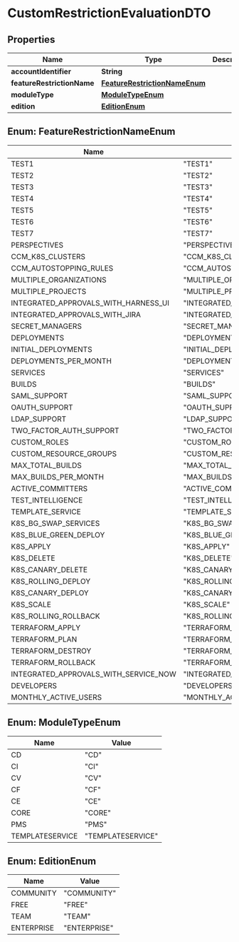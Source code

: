 # CustomRestrictionEvaluationDTO

## Properties
Name | Type | Description | Notes
------------ | ------------- | ------------- | -------------
**accountIdentifier** | **String** |  |  [optional]
**featureRestrictionName** | [**FeatureRestrictionNameEnum**](#FeatureRestrictionNameEnum) |  |  [optional]
**moduleType** | [**ModuleTypeEnum**](#ModuleTypeEnum) |  |  [optional]
**edition** | [**EditionEnum**](#EditionEnum) |  |  [optional]

<a name="FeatureRestrictionNameEnum"></a>
## Enum: FeatureRestrictionNameEnum
Name | Value
---- | -----
TEST1 | &quot;TEST1&quot;
TEST2 | &quot;TEST2&quot;
TEST3 | &quot;TEST3&quot;
TEST4 | &quot;TEST4&quot;
TEST5 | &quot;TEST5&quot;
TEST6 | &quot;TEST6&quot;
TEST7 | &quot;TEST7&quot;
PERSPECTIVES | &quot;PERSPECTIVES&quot;
CCM_K8S_CLUSTERS | &quot;CCM_K8S_CLUSTERS&quot;
CCM_AUTOSTOPPING_RULES | &quot;CCM_AUTOSTOPPING_RULES&quot;
MULTIPLE_ORGANIZATIONS | &quot;MULTIPLE_ORGANIZATIONS&quot;
MULTIPLE_PROJECTS | &quot;MULTIPLE_PROJECTS&quot;
INTEGRATED_APPROVALS_WITH_HARNESS_UI | &quot;INTEGRATED_APPROVALS_WITH_HARNESS_UI&quot;
INTEGRATED_APPROVALS_WITH_JIRA | &quot;INTEGRATED_APPROVALS_WITH_JIRA&quot;
SECRET_MANAGERS | &quot;SECRET_MANAGERS&quot;
DEPLOYMENTS | &quot;DEPLOYMENTS&quot;
INITIAL_DEPLOYMENTS | &quot;INITIAL_DEPLOYMENTS&quot;
DEPLOYMENTS_PER_MONTH | &quot;DEPLOYMENTS_PER_MONTH&quot;
SERVICES | &quot;SERVICES&quot;
BUILDS | &quot;BUILDS&quot;
SAML_SUPPORT | &quot;SAML_SUPPORT&quot;
OAUTH_SUPPORT | &quot;OAUTH_SUPPORT&quot;
LDAP_SUPPORT | &quot;LDAP_SUPPORT&quot;
TWO_FACTOR_AUTH_SUPPORT | &quot;TWO_FACTOR_AUTH_SUPPORT&quot;
CUSTOM_ROLES | &quot;CUSTOM_ROLES&quot;
CUSTOM_RESOURCE_GROUPS | &quot;CUSTOM_RESOURCE_GROUPS&quot;
MAX_TOTAL_BUILDS | &quot;MAX_TOTAL_BUILDS&quot;
MAX_BUILDS_PER_MONTH | &quot;MAX_BUILDS_PER_MONTH&quot;
ACTIVE_COMMITTERS | &quot;ACTIVE_COMMITTERS&quot;
TEST_INTELLIGENCE | &quot;TEST_INTELLIGENCE&quot;
TEMPLATE_SERVICE | &quot;TEMPLATE_SERVICE&quot;
K8S_BG_SWAP_SERVICES | &quot;K8S_BG_SWAP_SERVICES&quot;
K8S_BLUE_GREEN_DEPLOY | &quot;K8S_BLUE_GREEN_DEPLOY&quot;
K8S_APPLY | &quot;K8S_APPLY&quot;
K8S_DELETE | &quot;K8S_DELETE&quot;
K8S_CANARY_DELETE | &quot;K8S_CANARY_DELETE&quot;
K8S_ROLLING_DEPLOY | &quot;K8S_ROLLING_DEPLOY&quot;
K8S_CANARY_DEPLOY | &quot;K8S_CANARY_DEPLOY&quot;
K8S_SCALE | &quot;K8S_SCALE&quot;
K8S_ROLLING_ROLLBACK | &quot;K8S_ROLLING_ROLLBACK&quot;
TERRAFORM_APPLY | &quot;TERRAFORM_APPLY&quot;
TERRAFORM_PLAN | &quot;TERRAFORM_PLAN&quot;
TERRAFORM_DESTROY | &quot;TERRAFORM_DESTROY&quot;
TERRAFORM_ROLLBACK | &quot;TERRAFORM_ROLLBACK&quot;
INTEGRATED_APPROVALS_WITH_SERVICE_NOW | &quot;INTEGRATED_APPROVALS_WITH_SERVICE_NOW&quot;
DEVELOPERS | &quot;DEVELOPERS&quot;
MONTHLY_ACTIVE_USERS | &quot;MONTHLY_ACTIVE_USERS&quot;

<a name="ModuleTypeEnum"></a>
## Enum: ModuleTypeEnum
Name | Value
---- | -----
CD | &quot;CD&quot;
CI | &quot;CI&quot;
CV | &quot;CV&quot;
CF | &quot;CF&quot;
CE | &quot;CE&quot;
CORE | &quot;CORE&quot;
PMS | &quot;PMS&quot;
TEMPLATESERVICE | &quot;TEMPLATESERVICE&quot;

<a name="EditionEnum"></a>
## Enum: EditionEnum
Name | Value
---- | -----
COMMUNITY | &quot;COMMUNITY&quot;
FREE | &quot;FREE&quot;
TEAM | &quot;TEAM&quot;
ENTERPRISE | &quot;ENTERPRISE&quot;
